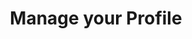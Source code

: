 ---
sidebar_label: Manage your Profile
title: Manage your Profile
displayed_sidebar: helpcenterSidebar
sidebar_position: 1
---